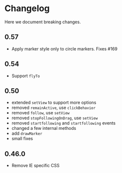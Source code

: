 # Changelog

Here we document breaking changes.

## **0.57**

* Apply marker style only to circle markers. Fixes #169

## **0.54**

* Support `flyTo`

## **0.50**

* extended `setView` to support more options
* removed `remainActive`, use `clickBehavior`
* removed `follow`, use `setView`
* removed `stopFollowingOnDrag`, use `setView`
* removed `startfollowing` and `startfollowing` events
* changed a few internal methods
* add `drawMarker`
* small fixes

## **0.46.0**

* Remove IE specific CSS
